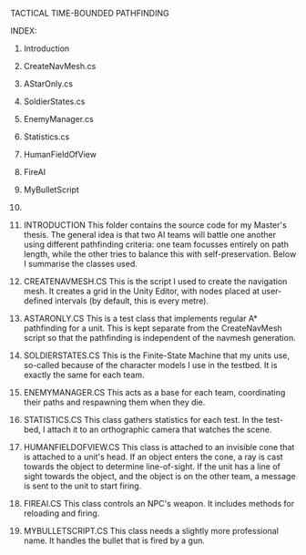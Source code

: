 TACTICAL TIME-BOUNDED PATHFINDING

INDEX:

1.	Introduction
2.	CreateNavMesh.cs
3.	AStarOnly.cs
4.	SoldierStates.cs
5.	EnemyManager.cs
6.	Statistics.cs
7.	HumanFieldOfView
8.	FireAI
9.	MyBulletScript
10.

1.	INTRODUCTION
This folder contains the source code for my Master's thesis. The general idea is that two AI teams will battle one another using different pathfinding criteria:
one team focusses entirely on path length, while the other tries to balance this with self-preservation. Below I summarise the classes used.

2.	CREATENAVMESH.CS
This is the script I used to create the navigation mesh. It creates a grid in the Unity Editor, with nodes placed at user-defined intervals 
(by default, this is every metre).

3.	ASTARONLY.CS
This is a test class that implements regular A* pathfinding for a unit. This is kept separate from the CreateNavMesh script so that the pathfinding
is independent of the navmesh generation.

4.	SOLDIERSTATES.CS
This is the Finite-State Machine that my units use, so-called because of the character models I use in the testbed. It is exactly the same for each team.

5.	ENEMYMANAGER.CS
This acts as a base for each team, coordinating their paths and respawning them when they die.

6.	STATISTICS.CS
This class gathers statistics for each test. In the test-bed, I attach it to an orthographic camera that watches the scene.

7.	HUMANFIELDOFVIEW.CS
This class is attached to an invisible cone that is attached to a unit's head. If an object enters the cone, a ray is cast towards the object to determine line-of-sight.
If the unit has a line of sight towards the object, and the object is on the other team, a message is sent to the unit to start firing.

8. FIREAI.CS
This class controls an NPC's weapon. It includes methods for reloading and firing.

9. MYBULLETSCRIPT.CS
This class needs a slightly more professional name. It handles the bullet that is fired by a gun.

